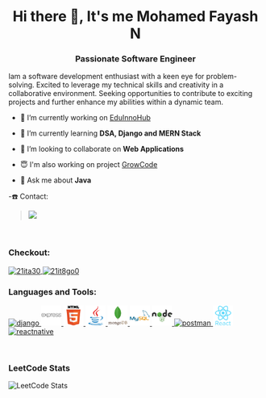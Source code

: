 <h1 align="center">Hi there 👋, It's me Mohamed Fayash N</h1>
<h3 align="center">Passionate Software Engineer</h3>


Iam a software development enthusiast with a keen eye for problem-solving. Excited to leverage my technical skills and creativity in a collaborative environment. Seeking opportunities to contribute to exciting projects and further enhance my abilities within a dynamic team.
<br/>


- 🔭 I’m currently working on [EduInnoHub](https://github.com/Fayash30/EduInnoHub)

- 🌱 I’m currently learning **DSA, Django and MERN Stack**

- 👯 I’m looking to collaborate on **Web Applications**

- 😇 I'm also working on project [GrowCode](https://github.com/Fayash30/GrowCode)

- 💬 Ask me about **Java**

-☎️ Contact:

> [<img src="https://img.shields.io/badge/LinkedIn-0077B5?style=for-the-badge&logo=linkedin&logoColor=white " />](www.linkedin.com/in/mohamedfayash)

<br/>

### Checkout:

<p align="left" justify-content = "space-between">
<a href="https://www.leetcode.com/21ita30" target="blank"><img align="center" src="https://raw.githubusercontent.com/rahuldkjain/github-profile-readme-generator/master/src/images/icons/Social/leet-code.svg" alt="21ita30" height="30" width="40" />   </a><a href="https://auth.geeksforgeeks.org/user/21it8go0" target="blank"><img align="center" src="https://raw.githubusercontent.com/rahuldkjain/github-profile-readme-generator/master/src/images/icons/Social/geeks-for-geeks.svg" alt="21it8go0" height="30" width="40" /></a>
</p>

<h3 align="left">Languages and Tools:</h3>
<p align="left"> <a href="https://www.djangoproject.com/" target="_blank" rel="noreferrer"> <img src="https://cdn.worldvectorlogo.com/logos/django.svg" alt="django" width="40" height="40"/> </a>  <a href="https://expressjs.com" target="_blank" rel="noreferrer"> <img src="https://raw.githubusercontent.com/devicons/devicon/master/icons/express/express-original-wordmark.svg" alt="express" width="40" height="40"/> </a> <a href="https://www.w3.org/html/" target="_blank" rel="noreferrer"> <img src="https://raw.githubusercontent.com/devicons/devicon/master/icons/html5/html5-original-wordmark.svg" alt="html5" width="40" height="40"/> </a> <a href="https://www.java.com" target="_blank" rel="noreferrer"> <img src="https://raw.githubusercontent.com/devicons/devicon/master/icons/java/java-original.svg" alt="java" width="40" height="40"/> </a> <a href="https://www.mongodb.com/" target="_blank" rel="noreferrer"> <img src="https://raw.githubusercontent.com/devicons/devicon/master/icons/mongodb/mongodb-original-wordmark.svg" alt="mongodb" width="40" height="40"/> </a> <a href="https://www.mysql.com/" target="_blank" rel="noreferrer"> <img src="https://raw.githubusercontent.com/devicons/devicon/master/icons/mysql/mysql-original-wordmark.svg" alt="mysql" width="40" height="40"/> </a> <a href="https://nodejs.org" target="_blank" rel="noreferrer"> <img src="https://raw.githubusercontent.com/devicons/devicon/master/icons/nodejs/nodejs-original-wordmark.svg" alt="nodejs" width="40" height="40"/> </a> <a href="https://postman.com" target="_blank" rel="noreferrer"> <img src="https://www.vectorlogo.zone/logos/getpostman/getpostman-icon.svg" alt="postman" width="40" height="40"/> </a> <a href="https://reactjs.org/" target="_blank" rel="noreferrer"> <img src="https://raw.githubusercontent.com/devicons/devicon/master/icons/react/react-original-wordmark.svg" alt="react" width="40" height="40"/> </a> <a href="https://reactnative.dev/" target="_blank" rel="noreferrer"> <img src="https://reactnative.dev/img/header_logo.svg" alt="reactnative" width="40" height="40"/> </a> </p>

<br/>

### LeetCode Stats

![LeetCode Stats](https://leetcard.jacoblin.cool/21ita30?theme=dark&font=Lato&ext=heatmap)
